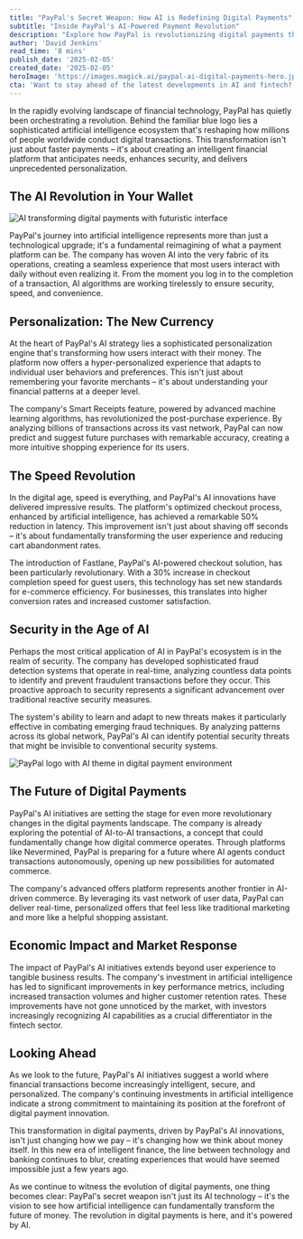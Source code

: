 ```yaml
---
title: "PayPal's Secret Weapon: How AI is Redefining Digital Payments"
subtitle: "Inside PayPal's AI-Powered Payment Revolution"
description: "Explore how PayPal is revolutionizing digital payments through sophisticated AI implementation. From personalized experiences and faster checkouts to advanced security measures, discover how artificial intelligence is transforming the future of financial transactions and setting new standards in the fintech industry."
author: 'David Jenkins'
read_time: '8 mins'
publish_date: '2025-02-05'
created_date: '2025-02-05'
heroImage: 'https://images.magick.ai/paypal-ai-digital-payments-hero.jpg'
cta: 'Want to stay ahead of the latest developments in AI and fintech? Follow us on LinkedIn for exclusive insights into how technology is reshaping the future of finance.'
---
```


In the rapidly evolving landscape of financial technology, PayPal has quietly been orchestrating a revolution. Behind the familiar blue logo lies a sophisticated artificial intelligence ecosystem that's reshaping how millions of people worldwide conduct digital transactions. This transformation isn't just about faster payments – it's about creating an intelligent financial platform that anticipates needs, enhances security, and delivers unprecedented personalization.

## The AI Revolution in Your Wallet

![AI transforming digital payments with futuristic interface](https://i.magick.ai/PIXE/1738749869500_magick_img.webp)

PayPal's journey into artificial intelligence represents more than just a technological upgrade; it's a fundamental reimagining of what a payment platform can be. The company has woven AI into the very fabric of its operations, creating a seamless experience that most users interact with daily without even realizing it. From the moment you log in to the completion of a transaction, AI algorithms are working tirelessly to ensure security, speed, and convenience.

## Personalization: The New Currency

At the heart of PayPal's AI strategy lies a sophisticated personalization engine that's transforming how users interact with their money. The platform now offers a hyper-personalized experience that adapts to individual user behaviors and preferences. This isn't just about remembering your favorite merchants – it's about understanding your financial patterns at a deeper level.

The company's Smart Receipts feature, powered by advanced machine learning algorithms, has revolutionized the post-purchase experience. By analyzing billions of transactions across its vast network, PayPal can now predict and suggest future purchases with remarkable accuracy, creating a more intuitive shopping experience for its users.

## The Speed Revolution

In the digital age, speed is everything, and PayPal's AI innovations have delivered impressive results. The platform's optimized checkout process, enhanced by artificial intelligence, has achieved a remarkable 50% reduction in latency. This improvement isn't just about shaving off seconds – it's about fundamentally transforming the user experience and reducing cart abandonment rates.

The introduction of Fastlane, PayPal's AI-powered checkout solution, has been particularly revolutionary. With a 30% increase in checkout completion speed for guest users, this technology has set new standards for e-commerce efficiency. For businesses, this translates into higher conversion rates and increased customer satisfaction.

## Security in the Age of AI

Perhaps the most critical application of AI in PayPal's ecosystem is in the realm of security. The company has developed sophisticated fraud detection systems that operate in real-time, analyzing countless data points to identify and prevent fraudulent transactions before they occur. This proactive approach to security represents a significant advancement over traditional reactive security measures.

The system's ability to learn and adapt to new threats makes it particularly effective in combating emerging fraud techniques. By analyzing patterns across its global network, PayPal's AI can identify potential security threats that might be invisible to conventional security systems.

![PayPal logo with AI theme in digital payment environment](https://i.magick.ai/PIXE/1738749869503_magick_img.webp)

## The Future of Digital Payments

PayPal's AI initiatives are setting the stage for even more revolutionary changes in the digital payments landscape. The company is already exploring the potential of AI-to-AI transactions, a concept that could fundamentally change how digital commerce operates. Through platforms like Nevermined, PayPal is preparing for a future where AI agents conduct transactions autonomously, opening up new possibilities for automated commerce.

The company's advanced offers platform represents another frontier in AI-driven commerce. By leveraging its vast network of user data, PayPal can deliver real-time, personalized offers that feel less like traditional marketing and more like a helpful shopping assistant.

## Economic Impact and Market Response

The impact of PayPal's AI initiatives extends beyond user experience to tangible business results. The company's investment in artificial intelligence has led to significant improvements in key performance metrics, including increased transaction volumes and higher customer retention rates. These improvements have not gone unnoticed by the market, with investors increasingly recognizing AI capabilities as a crucial differentiator in the fintech sector.

## Looking Ahead

As we look to the future, PayPal's AI initiatives suggest a world where financial transactions become increasingly intelligent, secure, and personalized. The company's continuing investments in artificial intelligence indicate a strong commitment to maintaining its position at the forefront of digital payment innovation.

This transformation in digital payments, driven by PayPal's AI innovations, isn't just changing how we pay – it's changing how we think about money itself. In this new era of intelligent finance, the line between technology and banking continues to blur, creating experiences that would have seemed impossible just a few years ago.

As we continue to witness the evolution of digital payments, one thing becomes clear: PayPal's secret weapon isn't just its AI technology – it's the vision to see how artificial intelligence can fundamentally transform the future of money. The revolution in digital payments is here, and it's powered by AI.
